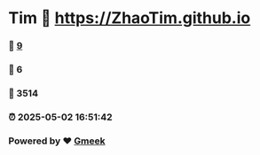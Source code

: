 # Tim :link: https://ZhaoTim.github.io 
### :page_facing_up: [9](https://ZhaoTim.github.io/tag.html) 
### :speech_balloon: 6 
### :hibiscus: 3514 
### :alarm_clock: 2025-05-02 16:51:42 
### Powered by :heart: [Gmeek](https://github.com/Meekdai/Gmeek)
